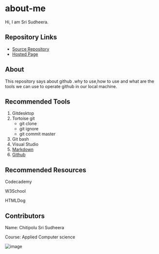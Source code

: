 # about-me

Hi, I am Sri Sudheera.

## Repository Links
* [Source Repository](https://github.com/sudheera96/kebab-case/blob/master/README.md)
* [Hosted Page](https://sudheera96.github.io/kebab-case/)

## About 
This repository says about github .why to use,how to use and what are the tools we can use to operate github in our local machine.

## Recommended Tools
1. Gitdesktop
2. Tortoise git
    * git clone
    * git ignore
    * git commit master
3. Git bash
4. Visual Studio
5. [Markdown](https://github.com/adam-p/markdown-here/wiki/Markdown-Cheatsheet)
6. [Github](https://github.com/)

## Recommended Resources
Codecademy

W3School

HTMLDog

## Contributors
Name: Chitipolu Sri Sudheera

Course: Applied Computer science

![image](https://scontent-ort2-1.xx.fbcdn.net/v/t31.0-8/s960x960/13116355_288135248185626_3015874135984118098_o.jpg?_nc_cat=107&_nc_ohc=YQ3eglPnw7UAX9cO9iQ&_nc_ht=scontent-ort2-1.xx&oh=77959dcf6e93ee228955dea8e61599bc&oe=5ED14B6C)

